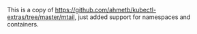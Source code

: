 This is a copy of https://github.com/ahmetb/kubectl-extras/tree/master/mtail, just added support for namespaces and containers.